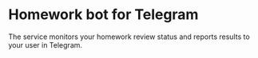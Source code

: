 # Homework bot for Telegram
The service monitors your homework review status and reports results to your user in Telegram.

